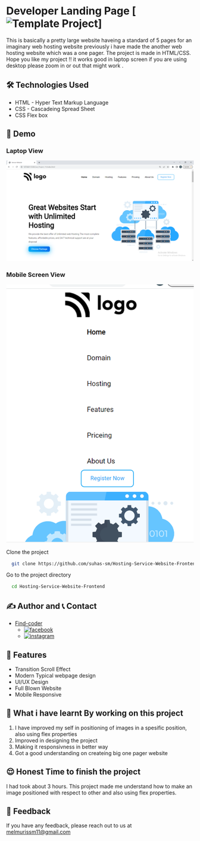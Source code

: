 # Developer Landing Page [![Template Project](https://img.shields.io/badge/Technologies%20-HTML%2FCSS-brightgreen)]

This is basically a pretty large website haveing a standard of 5 pages for an imaginary web hosting website previously i have made the another web hosting website which was a one pager. The project is made in HTML/CSS. 
Hope you like my project !! it works good in laptop screen if you are using desktop please zoom in or out that might work .

## 🛠 Technologies Used
  - HTML - Hyper Text Markup Language
  - CSS - Cascadeing Spread Sheet
  - CSS Flex box

## 🚩 Demo
### Laptop View
![page-img](./images/page_img_1.PNG)

### Mobile Screen View
![responsive_screen-1](./images/responsive_1.PNG)


Clone the project

```bash
  git clone https://github.com/suhas-sm/Hosting-Service-Website-Frontend.git
```

Go to the project directory

```bash
  cd Hosting-Service-Website-Frontend
```
## ✍️ Author and 📞 Contact
- [Find-coder](https://www.findcoder.io/u/suhas_sm)
    - [![facebook](https://img.shields.io/badge/Facebook-0A66C2?style=for-the-badge&logo=facebook&logoColor=white)](https://www.facebook.com/suhas.melmuri)
    - [![instagram](https://img.shields.io/badge/Instagram-0A66C2?style=for-the-badge&logo=instagram&logoColor=white)](https://www.instagram.com/_suhas_sm/)

## 📝 Features

- Transition Scroll Effect
- Modern Typical webpage design
- UI/UX Design
- Full Blown Website
- Mobile Responsive

## 🤔 What i have learnt By working on this project
1. I have improved my self in positioning of images in a spesific position, also using flex properties
2. Improved in designing the project
3. Making it responsivness in better way
4. Got a good understanding on createing big one pager website

## 😌 Honest Time to finish the project

I had took about 3 hours. This project made me understand how to make an image positioned with respect to other and also using flex properties.

## 👀 Feedback

If you have any feedback, please reach out to us at melmurissm11@gmail.com